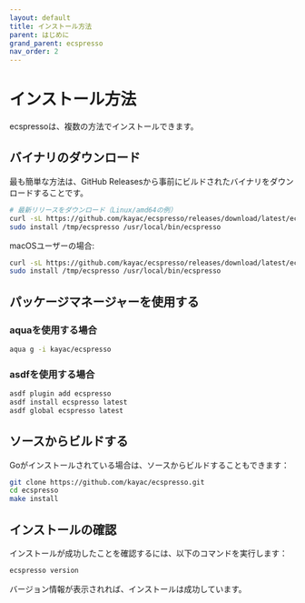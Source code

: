 ```yaml
---
layout: default
title: インストール方法
parent: はじめに
grand_parent: ecspresso
nav_order: 2
---
```


# インストール方法

ecspressoは、複数の方法でインストールできます。

## バイナリのダウンロード

最も簡単な方法は、GitHub Releasesから事前にビルドされたバイナリをダウンロードすることです。

```bash
# 最新リリースをダウンロード（Linux/amd64の例）
curl -sL https://github.com/kayac/ecspresso/releases/download/latest/ecspresso_linux_amd64.tar.gz | tar xzC /tmp
sudo install /tmp/ecspresso /usr/local/bin/ecspresso
```

macOSユーザーの場合:

```bash
curl -sL https://github.com/kayac/ecspresso/releases/download/latest/ecspresso_darwin_amd64.tar.gz | tar xzC /tmp
sudo install /tmp/ecspresso /usr/local/bin/ecspresso
```

## パッケージマネージャーを使用する

### aquaを使用する場合

```bash
aqua g -i kayac/ecspresso
```

### asdfを使用する場合

```bash
asdf plugin add ecspresso
asdf install ecspresso latest
asdf global ecspresso latest
```

## ソースからビルドする

Goがインストールされている場合は、ソースからビルドすることもできます：

```bash
git clone https://github.com/kayac/ecspresso.git
cd ecspresso
make install
```

## インストールの確認

インストールが成功したことを確認するには、以下のコマンドを実行します：

```bash
ecspresso version
```

バージョン情報が表示されれば、インストールは成功しています。
